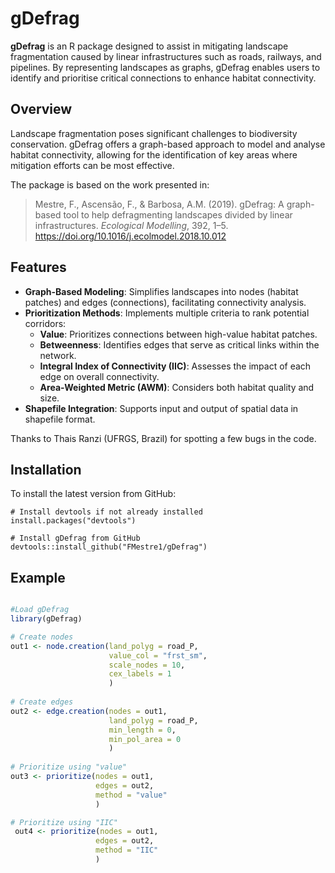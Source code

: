 # gDefrag

**gDefrag** is an R package designed to assist in mitigating landscape fragmentation caused by linear infrastructures such as roads, railways, and pipelines. By representing landscapes as graphs, gDefrag enables users to identify and prioritise critical connections to enhance habitat connectivity.

## Overview

Landscape fragmentation poses significant challenges to biodiversity conservation. gDefrag offers a graph-based approach to model and analyse habitat connectivity, allowing for the identification of key areas where mitigation efforts can be most effective.

The package is based on the work presented in:

> Mestre, F., Ascensão, F., & Barbosa, A.M. (2019). gDefrag: A graph-based tool to help defragmenting landscapes divided by linear infrastructures. *Ecological Modelling*, 392, 1–5.\
> <https://doi.org/10.1016/j.ecolmodel.2018.10.012>

## Features

-   **Graph-Based Modeling**: Simplifies landscapes into nodes (habitat patches) and edges (connections), facilitating connectivity analysis.
-   **Prioritization Methods**: Implements multiple criteria to rank potential corridors:
    -   **Value**: Prioritizes connections between high-value habitat patches.
    -   **Betweenness**: Identifies edges that serve as critical links within the network.
    -   **Integral Index of Connectivity (IIC)**: Assesses the impact of each edge on overall connectivity.
    -   **Area-Weighted Metric (AWM)**: Considers both habitat quality and size.
-   **Shapefile Integration**: Supports input and output of spatial data in shapefile format.

Thanks to Thais Ranzi (UFRGS, Brazil) for spotting a few bugs in the code.


## Installation

To install the latest version from GitHub:

```         
# Install devtools if not already installed 
install.packages("devtools")

# Install gDefrag from GitHub
devtools::install_github("FMestre1/gDefrag")
```

## Example 
  
```R

#Load gDefrag
library(gDefrag)

# Create nodes
out1 <- node.creation(land_polyg = road_P, 
                      value_col = "frst_sm",
                      scale_nodes = 10, 
                      cex_labels = 1 
                      )
                      
# Create edges
out2 <- edge.creation(nodes = out1, 
                      land_polyg = road_P,
                      min_length = 0, 
                      min_pol_area = 0
                      )
                      
# Prioritize using "value"                      
out3 <- prioritize(nodes = out1, 
                   edges = out2, 
                   method = "value"
                   )

# Prioritize using "IIC"                      
 out4 <- prioritize(nodes = out1, 
                   edges = out2, 
                   method = "IIC"
                   )


```

